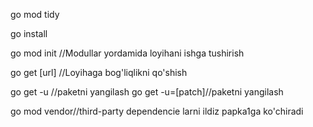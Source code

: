 go mod tidy 


go install

go mod init //Modullar yordamida loyihani ishga tushirish

go get [url] //Loyihaga bog'liqlikni qo'shish

go get -u //paketni yangilash
go get -u=[patch]//paketni yangilash


go mod vendor//third-party dependencie larni ildiz papka1ga ko'chiradi